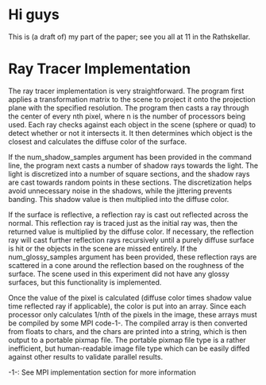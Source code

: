# Hi guys #

This is (a draft of) my part of the paper; see you all at 11 in the Rathskellar.


# Ray Tracer Implementation #

The ray tracer implementation is very straightforward.  The program first applies a transformation matrix to the scene to project it onto the projection plane with the specified resolution.  The program then casts a ray through the center of every nth pixel, where n is the number of processors being used.  Each ray checks against each object in the scene (sphere or quad) to detect whether or not it intersects it.  It then determines which object is the closest and calculates the diffuse color of the surface.

If the num\_shadow\_samples argument has been provided in the command line, the program next casts a number of shadow rays towards the light.  The light is discretized into a number of square sections, and the shadow rays are cast towards random points in these sections.  The discretization helps avoid unnecessary noise in the shadows, while the jittering prevents banding.  This shadow value is then multiplied into the diffuse color.

If the surface is reflective, a reflection ray is cast out reflected across the normal.  This reflection ray is traced just as the initial ray was, then the returned value is multiplied by the diffuse color.  If necessary, the reflection ray will cast further reflection rays recursively until a purely diffuse surface is hit or the objects in the scene are missed entirely.  If the num\_glossy\_samples argument has been provided, these reflection rays are scattered in a cone around the reflection based on the roughness of the surface.  The scene used in this experiment did not have any glossy surfaces, but this functionality is implemented.

Once the value of the pixel is calculated (diffuse color times shadow value time reflected ray if applicable), the color is put into an array.  Since each processor only calculates 1/nth of the pixels in the image, these arrays must be compiled by some MPI code-1-.  The compiled array is then converted from floats to chars, and the chars are printed into a string, which is then output to a portable pixmap file.  The portable pixmap file type is a rather inefficient, but human-readable image file type which can be easily diffed against other results to validate parallel results.


-1-:   See MPI implementation section for more information